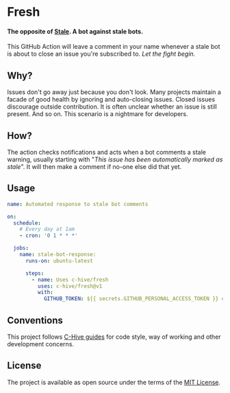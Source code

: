 # Fresh

#### The opposite of [Stale](https://github.com/apps/stale). A bot against stale bots.

This GitHub Action will leave a comment in your name whenever a stale bot is about to close an issue you're subscribed to. _Let the fight begin._

## Why?

Issues don't go away just because you don't look. Many projects maintain a facade of good health by ignoring and auto-closing issues. Closed issues discourage outside contribution. It is often unclear whether an issue is still present. And so on. This scenario is a nightmare for developers.

## How?

The action checks notifications and acts when a bot comments a stale warning, usually starting with "*This issue has been automatically marked as stale*". It will then make a comment if no-one else did that yet.

## Usage

```yml
name: Automated response to stale bot comments

on:
  schedule:
    # Every day at 1am
    - cron: '0 1 * * *'

  jobs:
    name: stale-bot-response:
      runs-on: ubuntu-latest

      steps:
        - name: Uses c-hive/fresh
          uses: c-hive/fresh@v1
          with:
            GITHUB_TOKEN: ${{ secrets.GITHUB_PERSONAL_ACCESS_TOKEN }} # Needs `repo` scope
```

## Conventions

This project follows [C-Hive guides](https://github.com/c-hive/guides) for code style, way of working and other development concerns.

## License

The project is available as open source under the terms of the [MIT License](http://opensource.org/licenses/MIT).
